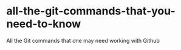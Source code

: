 # all-the-git-commands-that-you-need-to-know
All the Git commands that one may need working with Github
